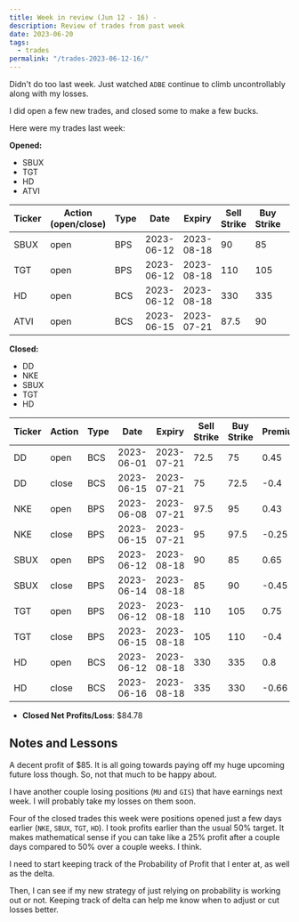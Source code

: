 ```yaml
---
title: Week in review (Jun 12 - 16) - 
description: Review of trades from past week
date: 2023-06-20
tags:
  - trades
permalink: "/trades-2023-06-12-16/"
---
```


Didn't do too last week.  Just watched `ADBE` continue to climb uncontrollably along with my losses.

I did open a few new trades, and closed some to make a few bucks.

Here were my trades last week: 

**Opened:**
- SBUX
- TGT
- HD
- ATVI

<div class="trade-table weekly full-width">

|**Ticker**|**Action (open/close)**|**Type**|**Date**|**Expiry**|**Sell Strike**|**Buy Strike**|**Premium**|**Qty**|**Fee**|**Net**|
|---|---|---|---|---|---|---|---|---|---|---|
|SBUX|open|BPS|2023-06-12|2023-08-18|90|85|0.65|1|1.4|63.6|
|TGT|open|BPS|2023-06-12|2023-08-18|110|105|0.75|1|1.4|73.6|
|HD|open|BCS|2023-06-12|2023-08-18|330|335|0.8|1|1.4|78.6|
|ATVI|open|BCS|2023-06-15|2023-07-21|87.5|90|0.5|1|1.4|48.6|

</div>

**Closed:**
- DD
- NKE
- SBUX
- TGT
- HD

<div class = "trade-table monthly full-width">

|**Ticker**|**Action**|**Type**|**Date**|**Expiry**|**Sell Strike**|**Buy Strike**|**Premium**|**Qty**|**Fee**|**Net**|**Profit/Loss**|
|---|---|---|---|---|---|---|---|---|---|---|---|
|DD|open|BCS|2023-06-01|2023-07-21|72.5|75|0.45|2|0.2|89.8|9.6|
|DD|close|BCS|2023-06-15|2023-07-21|75|72.5|-0.4|2|0.2|-80.2|
|NKE|open|BPS|2023-06-08|2023-07-21|97.5|95|0.43|1|2.1|40.9|14.58|
|NKE|close|BPS|2023-06-15|2023-07-21|95|97.5|-0.25|1|1.32|-26.32|
|SBUX|open|BPS|2023-06-12|2023-08-18|90|85|0.65|1|1.4|63.6|17.2|
|SBUX|close|BPS|2023-06-14|2023-08-18|85|90|-0.45|1|1.4|-46.4|
|TGT|open|BPS|2023-06-12|2023-08-18|110|105|0.75|1|1.4|73.6|32.2|
|TGT|close|BPS|2023-06-15|2023-08-18|105|110|-0.4|1|1.4|-41.4|
|HD|open|BCS|2023-06-12|2023-08-18|330|335|0.8|1|1.4|78.6|11.2|
|HD|close|BCS|2023-06-16|2023-08-18|335|330|-0.66|1|1.4|-67.4|


</div>

- **Closed Net Profits/Loss**: $84.78

## Notes and Lessons

A decent profit of $85.  It is all going towards paying off my huge upcoming future loss though.  So, not that much to be happy about.

I have another couple losing positions (`MU` and `GIS`) that have earnings next week.  I will probably take my losses on them soon.

Four of the closed trades this week were positions opened just a few days earlier (`NKE`, `SBUX`, `TGT`, `HD`).  I took profits earlier than the usual 50% target.  It makes mathematical sense if you can take like a 25% profit after a couple days compared to 50% over a couple weeks.  I think.

I need to start keeping track of the Probability of Profit that I enter at, as well as the delta.  

Then, I can see if my new strategy of just relying on probability is working out or not.  Keeping track of delta can help me know when to adjust or cut losses better.


